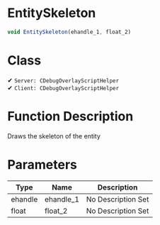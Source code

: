 # EntitySkeleton
```js	
void EntitySkeleton(ehandle_1, float_2)
```
# Class
✔ `Server: CDebugOverlayScriptHelper`  
✔ `Client: CDebugOverlayScriptHelper`  

# Function Description
Draws the skeleton of the entity
# Parameters
Type|Name|Description
--|--|--
ehandle|ehandle_1|No Description Set
float|float_2|No Description Set
